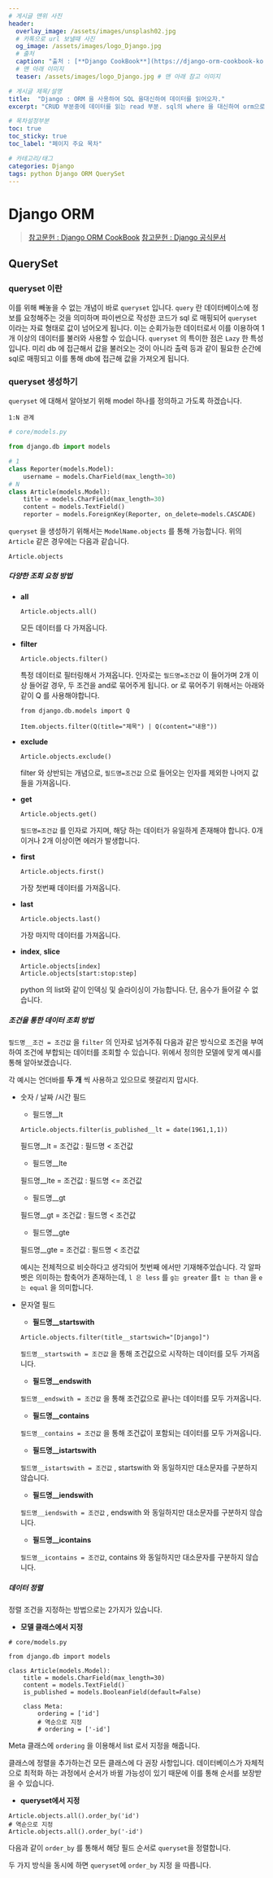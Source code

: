 ```yaml
---
# 게시글 맨위 사진
header:
  overlay_image: /assets/images/unsplash02.jpg
  # 카톡으로 url 보낼때 사진
  og_image: /assets/images/logo_Django.jpg
  # 출처
  caption: "출처 : [**Django CookBook**](https://django-orm-cookbook-ko.readthedocs.io/en/latest/index.html)"
  # 맨 아래 이미지
  teaser: /assets/images/logo_Django.jpg # 맨 아래 참고 이미지

# 게시글 제목/설명
title:  "Django : ORM 을 사용하여 SQL 을대신하여 데이터를 읽어오자."
excerpt: "CRUD 부분중에 데이터를 읽는 read 부분. sql의 where 을 대신하여 orm으로 활용해보자."

# 목차설정부분
toc: true
toc_sticky: true
toc_label: "페이지 주요 목차"

# 카테고리/태그
categories: Django
tags: python Django ORM QuerySet
---
```


# Django ORM

> [참고문헌 : Django ORM CookBook](https://django-orm-cookbook-ko.readthedocs.io/en/latest/index.html)
> [참고문헌 : Django 공식문서](https://docs.djangoproject.com/en/2.2/topics/db/queries/#escaping-percent-signs-and-underscores-in-like-statements)


## QuerySet

### queryset 이란

이를 위해 빼놓을 수 없는 개념이 바로 `queryset` 입니다. `query` 란 데이터베이스에 정보를 요청해주는 것을 의미하며 파이썬으로 작성한 코드가 sql 로 매핑되어 `queryset` 이라는 자료 형태로 값이 넘어오게 됩니다. 이는 순회가능한 데이터로서 이를 이용하여 1개 이상의 데이터를 불러와 사용할 수 있습니다. `queryset` 의 특이한 점은 `Lazy` 한 특성입니다. 미리 db 에 접근해서 값을 불러오는 것이 아니라 출력 등과 같이 필요한 순간에 sql로 매핑되고 이를 통해 db에 접근해 값을 가져오게 됩니다.



### queryset 생성하기

`queryset` 에 대해서 알아보기 위해 model 하나를 정의하고 가도록 하겠습니다.

`1:N 관계`
```python
# core/models.py

from django.db import models

# 1
class Reporter(models.Model):
    username = models.CharField(max_length=30)
# N
class Article(models.Model):
    title = models.CharField(max_length=30)
    content = models.TextField()
    reporter = models.ForeignKey(Reporter, on_delete=models.CASCADE)
```

`queryset` 을 생성하기 위해서는 `ModelName.objects` 를 통해 가능합니다. 위의 `Article` 같은 경우에는 다음과 같습니다.

```
Article.objects
```



##### 다양한 조회 요청 방법

- **all**

  ```
  Article.objects.all()
  ```

  모든 데이터를 다 가져옵니다.

- **filter**

  ```
  Article.objects.filter()
  ```

  특정 데이터로 필터링해서 가져옵니다. 인자로는 `필드명=조건값` 이 들어가며 2개 이상 들어갈 경우, 두 조건을 and로 묶어주게 됩니다. or 로 묶어주기 위해서는 아래와 같이 Q 를 사용해야합니다.

  ```
  from django.db.models import Q

  Item.objects.filter(Q(title="제목") | Q(content="내용"))
  ```

- **exclude**

  ```
  Article.objects.exclude()
  ```

  filter 와 상반되는 개념으로, `필드명=조건값` 으로 들어오는 인자를 제외한 나머지 값들을 가져옵니다.

- **get**

  ```
  Article.objects.get()
  ```

  `필드명=조건값` 를 인자로 가지며, 해당 하는 데이터가 유일하게 존재해야 합니다. 0개이거나 2개 이상이면 에러가 발생합니다.

- **first**

  ```
  Article.objects.first()
  ```

  가장 첫번째 데이터를 가져옵니다.

- **last**

  ```
  Article.objects.last()
  ```

  가장 마지막 데이터를 가져옵니다.

- **index**, **slice**

  ```
  Article.objects[index]
  Article.objects[start:stop:step]
  ```

  python 의 list와 같이 인덱싱 및 슬라이싱이 가능합니다. 단, 음수가 들어갈 수 없습니다.



##### 조건을 통한 데이터 조회 방법

`필드명__조건 = 조건값` 을 `filter` 의 인자로 넘겨주줘 다음과 같은 방식으로 조건을 부여하여 조건에 부합되는 데이터를 조회할 수 있습니다. 위에서 정의한 모델에 맞게 예시를 통해 알아보겠습니다.

각 예시는 언더바를 **두 개** 씩 사용하고 있으므로 헷갈리지 맙시다.

- 숫자 / 날짜 /시간 필드

  - 필드명__lt

  ```
  Article.objects.filter(is_published__lt = date(1961,1,1))
  ```

  필드명__lt = 조건값 : 필드명 < 조건값

  - 필드명__lte

  필드명__lte = 조건값 : 필드명 <= 조건값

  - 필드명__gt

  필드명__gt = 조건값 : 필드명 < 조건값

  - 필드명__gte

  필드명__gte = 조건값 : 필드명 < 조건값



  예시는 전체적으로 비슷하다고 생각되어 첫번째 에서만 기재해주었습니다. 각 알파벳은 의미하는 함축어가 존재하는데, `l 은 less` 를 `g는 greater` 를`t 는 than` 을 `e 는 equal` 을 의미합니다.



- 문자열 필드

  - **필드명__startswith**

  ```
  Article.objects.filter(title__startswich="[Django]")
  ```

  `필드명__startswith = 조건값` 을 통해 조건값으로 시작하는 데이터를 모두 가져옵니다.

  - **필드명__endswith**

  `필드명__endswith = 조건값` 을 통해 조건값으로 끝나는 데이터를 모두 가져옵니다.

  - **필드명__contains**

  `필드명__contains = 조건값` 을 통해 조건값이 포함되는 데이터를 모두 가져옵니다.

  - **필드명__istartswith**

  `필드명__istartswith = 조건값` , startswith 와 동일하지만 대소문자를 구분하지 않습니다.

  - **필드명__iendswith**

  `필드명__iendswith = 조건값` , endswith 와 동일하지만 대소문자를 구분하지 않습니다.

  - **필드명__icontains**

  `필드명__icontains = 조건값`, contains 와 동일하지만 대소문자를 구분하지 않습니다.



##### 데이터 정렬

정렬 조건을 지정하는 방법으로는 2가지가 있습니다.

- **모델 클래스에서 지정**

```
# core/models.py

from django.db import models

class Article(models.Model):
    title = models.CharField(max_length=30)
    content = models.TextField()
    is_published = models.BooleanField(default=False)

    class Meta:
      	ordering = ['id']
        # 역순으로 지정
        # ordering = ['-id']
```

Meta 클래스에 `ordering` 을 이용해서 list 로서 지정을 해줍니다.

클래스에 정렬을 추가하는건 모든 클래스에 다 권장 사항입니다. 데이터베이스가 자체적으로 최적화 하는 과정에서 순서가 바뀔 가능성이 있기 때문에 이를 통해 순서를 보장받을 수 있습니다.



- **queryset에서 지정**

```
Article.objects.all().order_by('id')
# 역순으로 지정
Article.objects.all().order_by('-id')
```

다음과 같이 `order_by` 를 통해서 해당 필드 순서로 `queryset`을 정렬합니다.

두 가지 방식을 동시에 하면 `queryset`에 `order_by` 지정 을 따릅니다.
